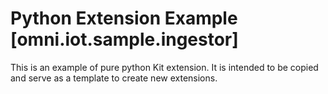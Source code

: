 # Python Extension Example [omni.iot.sample.ingestor]

This is an example of pure python Kit extension. It is intended to be copied and serve as a template to create new extensions.
